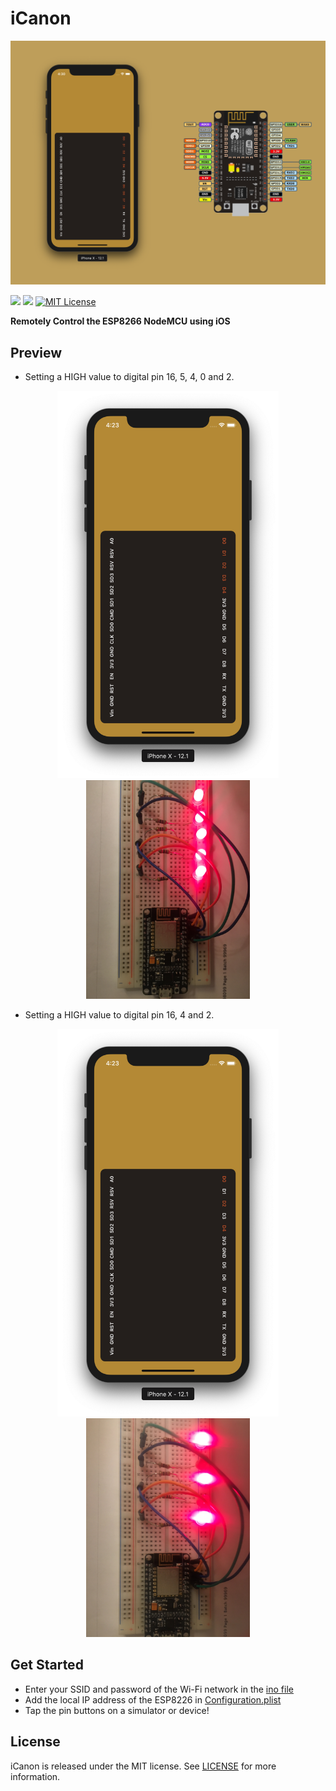 # iCanon

<p align="center">
 <img src = "/Assets/Cover.svg"  width = 850> 
</p>

![](https://img.shields.io/badge/iOS-10.0%2B-orange.svg)
![](https://img.shields.io/badge/NodeMCU-ESP8266-red.svg)
[![MIT License](https://img.shields.io/badge/license-MIT-blue.svg)](https://opensource.org/licenses/MIT)

**Remotely Control the ESP8266 NodeMCU using iOS**

## Preview
- Setting a HIGH value to digital pin 16, 5, 4, 0 and 2. 
 <p align="center">
 <img src = "/Assets/Demo1.png" height = "620" > <img src = "/Assets/Output1.JPG" height = "350">
</p>



- Setting a HIGH value to digital pin 16, 4 and 2. 
<p align="center">
 <img src = "/Assets/Demo2.png" height = "620" > <img src = "/Assets/Output2.JPG" height = "350">
</p>

## Get Started
- Enter your SSID and password of the Wi-Fi network in the [ino file](https://github.com/LemaMichael/iCanon/blob/be3931eed77494caf54f963210eb416adff3e6da/iCanon%20ESP8266/iCanon/iCanon.ino#L2-L4) 
- Add the local IP address of the ESP8226 in [Configuration.plist](https://github.com/LemaMichael/iCanon/blob/be3931eed77494caf54f963210eb416adff3e6da/iCanon/Configuration.plist#L6)
- Tap the pin buttons on a simulator or device!


## License
iCanon is released under the MIT license. See [LICENSE](https://github.com/LemaMichael/iCanon/blob/master/LICENSE) for more information.
